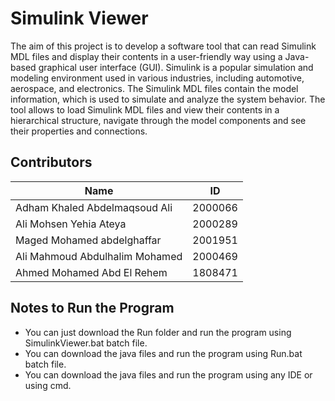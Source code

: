 # Simulink Viewer 
The aim of this project is to develop a software tool that can read Simulink MDL files and display their contents in a user-friendly way using a Java-based graphical user interface (GUI). Simulink is a popular simulation and modeling environment used in various industries, including automotive, aerospace, and electronics. The Simulink MDL files contain the model information, which is used to simulate and analyze the system behavior.
The tool allows to load Simulink MDL files and view their contents in a hierarchical structure, navigate through the model components and see their properties and connections.
## Contributors
|**Name**| **ID** | 
|--|--|
| Adham Khaled Abdelmaqsoud Ali | 2000066 |
| Ali Mohsen Yehia Ateya | 2000289 |
| Maged Mohamed abdelghaffar | 2001951 |
| Ali Mahmoud Abdulhalim Mohamed | 2000469 |
| Ahmed Mohamed Abd El Rehem | 1808471 |
## Notes to Run the Program
* You can just download the Run folder and run the program using SimulinkViewer.bat batch file.
* You can download the java files and run the program using Run.bat batch file.
* You can download the java files and run the program using any IDE or using cmd.
